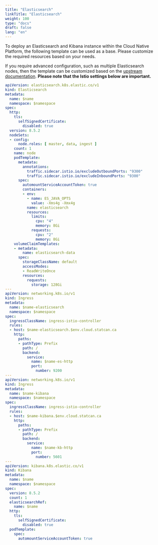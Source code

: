 ```yaml
---
title: "Elasticsearch"
linkTitle: "Elasticsearch"
weight: 100
type: "docs"
draft: false
lang: "en"
---
```


To deploy an Elasticsearch and Kibana instance within the Cloud Native Platform,
the following template can be used as a base. Please customize the required
resources based on your needs.

If you require advanced configuration, such as multiple Elasticsearch nodes,
then the template can be customized based on the
[upstream documentation](https://www.elastic.co/guide/en/cloud-on-k8s/current/index.html).
**Please note that the Istio settings below are important.**

```yaml
apiVersion: elasticsearch.k8s.elastic.co/v1
kind: Elasticsearch
metadata:
  name: $name
  namespace: $namespace
spec:
  http:
    tls:
      selfSignedCertificate:
        disabled: true
  version: 8.5.2
  nodeSets:
  - config:
      node.roles: [ master, data, ingest ]
    count: 1
    name: node
    podTemplate:
      metadata:
        annotations:
          traffic.sidecar.istio.io/excludeOutboundPorts: "9300"
          traffic.sidecar.istio.io/excludeInboundPorts: "9300"
      spec:
        automountServiceAccountToken: true
        containers:
        - env:
          - name: ES_JAVA_OPTS
            value: -Xms4g -Xmx4g
          name: elasticsearch
          resources:
            limits:
              cpu: "4"
              memory: 8Gi
            requests:
              cpu: "2"
              memory: 8Gi
    volumeClaimTemplates:
    - metadata:
        name: elasticsearch-data
      spec:
        storageClassName: default
        accessModes:
        - ReadWriteOnce
        resources:
          requests:
            storage: 128Gi
---
apiVersion: networking.k8s.io/v1
kind: Ingress
metadata:
  name: $name-elasticsearch
  namespace: $namespace
spec:
  ingressClassName: ingress-istio-controller
  rules:
  - host: $name-elasticsearch.$env.cloud.statcan.ca
    http:
      paths:
      - pathType: Prefix
        path: /
        backend:
          service:
            name: $name-es-http
            port:
              number: 9200
---
apiVersion: networking.k8s.io/v1
kind: Ingress
metadata:
  name: $name-kibana
  namespace: $namespace
spec:
  ingressClassName: ingress-istio-controller
  rules:
  - host: $name-kibana.$env.cloud.statcan.ca
    http:
      paths:
      - pathType: Prefix
        path: /
        backend:
          service:
            name: $name-kb-http
            port:
              number: 5601
---
apiVersion: kibana.k8s.elastic.co/v1
kind: Kibana
metadata:
  name: $name
  namespace: $namespace
spec:
  version: 8.5.2
  count: 1
  elasticsearchRef:
    name: $name
  http:
    tls:
      selfSignedCertificate:
        disabled: true
  podTemplate:
    spec:
      automountServiceAccountToken: true
```
